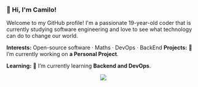 ### 👋 Hi, I'm Camilo!
Welcome to my GitHub profile! I'm a passionate 19-year-old coder that is currently studying software engineering and love to see what technology can do to change our world.

**Interests:** Open-source software · Maths · DevOps · BackEnd
**Projects:** 🔭 I’m currently working on **a Personal Project**.

**Learning:** 🌱 I’m currently learning **Backend and DevOps**.

<p align="center">
  <a href="https://skillicons.dev">
    <img src="https://skillicons.dev/icons?i=py,java,mysql,html,css,js,git,github,ps,ae,ai,figma"/>
  </a>
</p>


